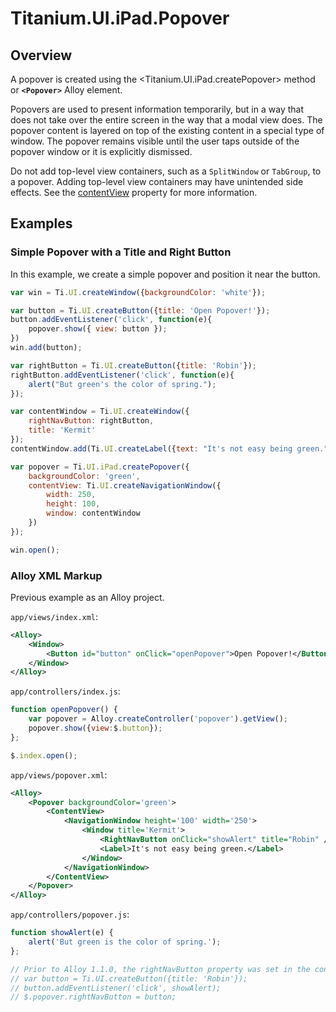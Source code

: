 # Titanium.UI.iPad.Popover

<TypeHeader/>

## Overview

A popover is created using the <Titanium.UI.iPad.createPopover> method or **`<Popover>`** Alloy element.

Popovers are used to present information temporarily, but in a way that does not take over
the entire screen in the way that a modal view does. The popover content is layered on top of
the existing content in a special type of window. The popover remains visible until the user
taps outside of the popover window or it is explicitly dismissed.

Do not add top-level view containers, such as a `SplitWindow` or `TabGroup`, to a popover.
Adding top-level view containers may have unintended side effects. See the [contentView](Titanium.UI.iPad.Popover.contentView)
property for more information.

## Examples

### Simple Popover with a Title and Right Button

In this example, we create a simple popover and position it near the button.

``` js
var win = Ti.UI.createWindow({backgroundColor: 'white'});

var button = Ti.UI.createButton({title: 'Open Popover!'});
button.addEventListener('click', function(e){
    popover.show({ view: button });
})
win.add(button);

var rightButton = Ti.UI.createButton({title: 'Robin'});
rightButton.addEventListener('click', function(e){
    alert("But green's the color of spring.");
});

var contentWindow = Ti.UI.createWindow({
    rightNavButton: rightButton,
    title: 'Kermit'
});
contentWindow.add(Ti.UI.createLabel({text: "It's not easy being green."}));

var popover = Ti.UI.iPad.createPopover({
    backgroundColor: 'green',
    contentView: Ti.UI.createNavigationWindow({
        width: 250,
        height: 100,
        window: contentWindow
    })
});

win.open();
```


### Alloy XML Markup

Previous example as an Alloy project.

`app/views/index.xml`:
``` xml
<Alloy>
    <Window>
        <Button id="button" onClick="openPopover">Open Popover!</Button>
    </Window>
</Alloy>
```

`app/controllers/index.js`:
``` js
function openPopover() {
    var popover = Alloy.createController('popover').getView();
    popover.show({view:$.button});
};

$.index.open();
```

`app/views/popover.xml`:
``` xml
<Alloy>
    <Popover backgroundColor='green'>
        <ContentView>
            <NavigationWindow height='100' width='250'>
                <Window title='Kermit'>
                    <RightNavButton onClick="showAlert" title="Robin" />
                    <Label>It's not easy being green.</Label>
                </Window>
            </NavigationWindow>
        </ContentView>
    </Popover>
</Alloy>
```

`app/controllers/popover.js`:
``` js
function showAlert(e) {
    alert('But green is the color of spring.');
};

// Prior to Alloy 1.1.0, the rightNavButton property was set in the controller.
// var button = Ti.UI.createButton({title: 'Robin'});
// button.addEventListener('click', showAlert);
// $.popover.rightNavButton = button;
```


<ApiDocs/>
